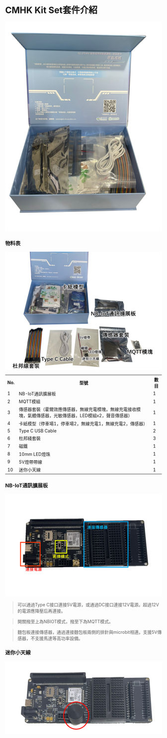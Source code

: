 # CMHK Kit Set套件介紹

![Kit set](CMHK_kit_set.png)

### 物料表

![ks intro](ks_intro.png)

<table>
  <tr>
    <th>No.</th>
    <th>型號</th>
    <th>數目</th>
  </tr>
  <tr>
    <td>1</td>
    <td>NB-IoT通訊擴展板</td>
    <td>1</td>
  </tr>
  <tr>
    <td>2</td>
    <td>MQTT模組</td>
    <td>1</td>
  </tr>
  <tr>
    <td>3</td>
    <td>傳感器套裝（霍爾效應傳感器，無線充電模塊，無線充電接收模塊，氣體傳感器，光敏傳感器，LED模組x2，聲音傳感器）</td>
    <td>1</td>
  </tr>
  <tr>
    <td>4</td>
    <td>卡紙模型（停車場1，停車場2，無線充電1，無線充電2，傳感器）</td>
    <td>1</td>
  </tr>
  <tr>
    <td>5</td>
    <td>Type C USB Cable</td>
    <td>2</td>
  </tr>
  <tr>
    <td>6</td>
    <td>杜邦綫套裝</td>
    <td>3</td>
  </tr>
  <tr>
    <td>7</td>
    <td>磁鐵</td>
    <td>1</td>
  </tr>
  <tr>
    <td>8</td>
    <td>10mm LED燈珠</td>
    <td>1</td>
  </tr>
  <tr>
    <td>9</td>
    <td>5V燈帶帶線</td>
    <td>1</td>
  </tr>
  <tr>
    <td>10</td>
    <td>迷你小天線</td>
    <td>1</td>
  </tr>
</table>


### NB-IoT通訊擴展板

![smaller](smaller.png)
> 可以通過Type C接口連接5V電源，或通過DC接口連接12V電源。超過12V的電源應降壓后再連接。
> 

> 開關撥至上為NBIOT模式，撥至下為MQTT模式。
> 

> 麵包板連接傳感器，通過連接麵包板兩側的排針與microbit相連。支援5V傳感器，不支援馬達等高功率設備。
> 

### 迷你小天線
![antenna](antenna.png)